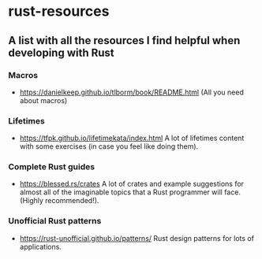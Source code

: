 # rust-resources
## A list with all the resources I find helpful when developing with Rust

### Macros
- https://danielkeep.github.io/tlborm/book/README.html (All you need about macros)

### Lifetimes
- https://tfpk.github.io/lifetimekata/index.html A lot of lifetimes content with some exercises (in case you feel like doing them).

### Complete Rust guides
- https://blessed.rs/crates A lot of crates and example suggestions for almost all of the imaginable topics that a Rust programmer will face. (Highly recommended!).

### Unofficial Rust patterns
- https://rust-unofficial.github.io/patterns/ Rust design patterns for lots of applications.